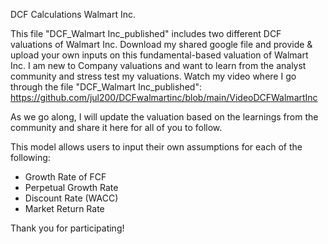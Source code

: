 DCF Calculations Walmart Inc.

This file "DCF_Walmart Inc_published" includes two different DCF valuations of Walmart Inc.
Download my shared google file and provide & upload your own inputs on this fundamental-based valuation of Walmart Inc.
I am new to Company valuations and want to learn from the analyst community and stress test my valuations. 
Watch my video where I go through the file "DCF_Walmart Inc_published": https://github.com/jul200/DCFwalmartinc/blob/main/VideoDCFWalmartInc

As we go along, I will update the valuation based on the learnings from the community and share it here for all of you to follow.

This model allows users to input their own assumptions for each of the following:
- Growth Rate of FCF
- Perpetual Growth Rate
- Discount Rate (WACC)
- Market Return Rate

Thank you for participating!
